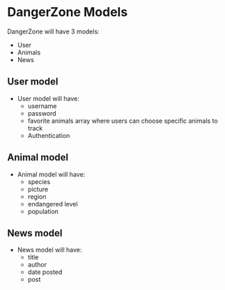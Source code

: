 # DangerZone Models
DangerZone will have 3 models:
* User 
* Animals 
* News

## User model
* User model will have:
   + username
   + password
   + favorite animals array where users can choose specific animals to track
   + Authentication

## Animal model
* Animal model will have:
    + species
    + picture
    + region
    + endangered level
    + population

## News model
* News model will have:
    + title
    + author
    + date posted
    + post